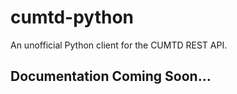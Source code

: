 # cumtd-python
An unofficial Python client for the CUMTD REST API.

## Documentation Coming Soon...
